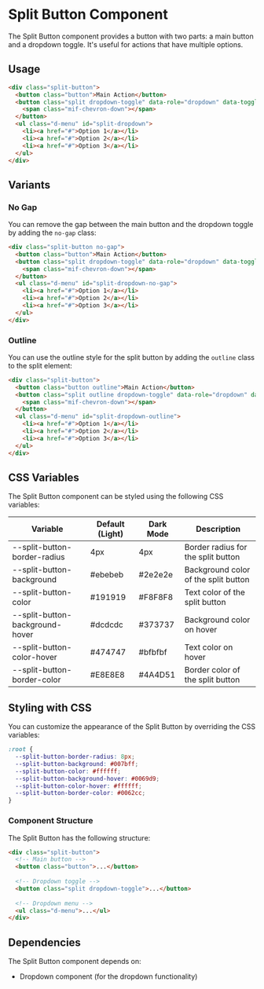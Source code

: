 # Split Button Component

The Split Button component provides a button with two parts: a main button and a dropdown toggle. It's useful for actions that have multiple options.

## Usage

```html
<div class="split-button">
  <button class="button">Main Action</button>
  <button class="split dropdown-toggle" data-role="dropdown" data-toggle-element="#split-dropdown">
    <span class="mif-chevron-down"></span>
  </button>
  <ul class="d-menu" id="split-dropdown">
    <li><a href="#">Option 1</a></li>
    <li><a href="#">Option 2</a></li>
    <li><a href="#">Option 3</a></li>
  </ul>
</div>
```

## Variants

### No Gap

You can remove the gap between the main button and the dropdown toggle by adding the `no-gap` class:

```html
<div class="split-button no-gap">
  <button class="button">Main Action</button>
  <button class="split dropdown-toggle" data-role="dropdown" data-toggle-element="#split-dropdown-no-gap">
    <span class="mif-chevron-down"></span>
  </button>
  <ul class="d-menu" id="split-dropdown-no-gap">
    <li><a href="#">Option 1</a></li>
    <li><a href="#">Option 2</a></li>
    <li><a href="#">Option 3</a></li>
  </ul>
</div>
```

### Outline

You can use the outline style for the split button by adding the `outline` class to the split element:

```html
<div class="split-button">
  <button class="button outline">Main Action</button>
  <button class="split outline dropdown-toggle" data-role="dropdown" data-toggle-element="#split-dropdown-outline">
    <span class="mif-chevron-down"></span>
  </button>
  <ul class="d-menu" id="split-dropdown-outline">
    <li><a href="#">Option 1</a></li>
    <li><a href="#">Option 2</a></li>
    <li><a href="#">Option 3</a></li>
  </ul>
</div>
```

## CSS Variables

The Split Button component can be styled using the following CSS variables:

| Variable | Default (Light) | Dark Mode | Description |
| -------- | --------------- | --------- | ----------- |
| --split-button-border-radius | 4px | 4px | Border radius for the split button |
| --split-button-background | #ebebeb | #2e2e2e | Background color of the split button |
| --split-button-color | #191919 | #F8F8F8 | Text color of the split button |
| --split-button-background-hover | #dcdcdc | #373737 | Background color on hover |
| --split-button-color-hover | #474747 | #bfbfbf | Text color on hover |
| --split-button-border-color | #E8E8E8 | #4A4D51 | Border color of the split button |

## Styling with CSS

You can customize the appearance of the Split Button by overriding the CSS variables:

```css
:root {
  --split-button-border-radius: 8px;
  --split-button-background: #007bff;
  --split-button-color: #ffffff;
  --split-button-background-hover: #0069d9;
  --split-button-color-hover: #ffffff;
  --split-button-border-color: #0062cc;
}
```

### Component Structure

The Split Button has the following structure:

```html
<div class="split-button">
  <!-- Main button -->
  <button class="button">...</button>
  
  <!-- Dropdown toggle -->
  <button class="split dropdown-toggle">...</button>
  
  <!-- Dropdown menu -->
  <ul class="d-menu">...</ul>
</div>
```

## Dependencies

The Split Button component depends on:
- Dropdown component (for the dropdown functionality)